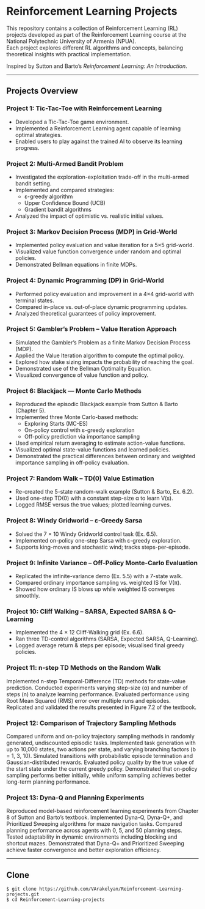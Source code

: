 # Reinforcement Learning Projects

This repository contains a collection of Reinforcement Learning (RL) projects developed as part of the Reinforcement Learning course at the National Polytechnic University of Armenia (NPUA).  
Each project explores different RL algorithms and concepts, balancing theoretical insights with practical implementation.

Inspired by Sutton and Barto’s *Reinforcement Learning: An Introduction*.

---

## Projects Overview

### Project 1: Tic-Tac-Toe with Reinforcement Learning
- Developed a Tic-Tac-Toe game environment.
- Implemented a Reinforcement Learning agent capable of learning optimal strategies.
- Enabled users to play against the trained AI to observe its learning progress.

### Project 2: Multi-Armed Bandit Problem
- Investigated the exploration-exploitation trade-off in the multi-armed bandit setting.
- Implemented and compared strategies:
  - ε-greedy algorithm  
  - Upper Confidence Bound (UCB)  
  - Gradient bandit algorithms
- Analyzed the impact of optimistic vs. realistic initial values.

### Project 3: Markov Decision Process (MDP) in Grid-World
- Implemented policy evaluation and value iteration for a 5×5 grid-world.
- Visualized value function convergence under random and optimal policies.
- Demonstrated Bellman equations in finite MDPs.

### Project 4: Dynamic Programming (DP) in Grid-World
- Performed policy evaluation and improvement in a 4×4 grid-world with terminal states.
- Compared in-place vs. out-of-place dynamic programming updates.
- Analyzed theoretical guarantees of policy improvement.

### Project 5: Gambler’s Problem – Value Iteration Approach
- Simulated the Gambler’s Problem as a finite Markov Decision Process (MDP).
- Applied the Value Iteration algorithm to compute the optimal policy.
- Explored how stake sizing impacts the probability of reaching the goal.
- Demonstrated use of the Bellman Optimality Equation.
- Visualized convergence of value function and policy.

### Project 6: Blackjack — Monte Carlo Methods
- Reproduced the episodic Blackjack example from Sutton & Barto (Chapter 5).
- Implemented three Monte Carlo-based methods:
  - Exploring Starts (MC-ES)  
  - On-policy control with ε-greedy exploration  
  - Off-policy prediction via importance sampling
- Used empirical return averaging to estimate action-value functions.
- Visualized optimal state-value functions and learned policies.
- Demonstrated the practical differences between ordinary and weighted importance sampling in off-policy evaluation.

### Project 7: Random Walk – TD(0) Value Estimation
- Re-created the 5-state random-walk example (Sutton & Barto, Ex. 6.2).
- Used one-step TD(0) with a constant step-size α to learn V(s).
- Logged RMSE versus the true values; plotted learning curves.

### Project 8: Windy Gridworld – ε-Greedy Sarsa
- Solved the 7 × 10 Windy Gridworld control task (Ex. 6.5).
- Implemented on-policy one-step Sarsa with ε-greedy exploration.
- Supports king-moves and stochastic wind; tracks steps-per-episode.

### Project 9: Infinite Variance – Off-Policy Monte-Carlo Evaluation
- Replicated the infinite-variance demo (Ex. 5.5) with a 7-state walk.
- Compared ordinary importance sampling vs. weighted IS for V(π).
- Showed how ordinary IS blows up while weighted IS converges smoothly.

### Project 10: Cliff Walking – SARSA, Expected SARSA & Q-Learning
- Implemented the 4 × 12 Cliff-Walking grid (Ex. 6.6).
- Ran three TD-control algorithms (SARSA, Expected SARSA, Q-Learning).
- Logged average return & steps per episode; visualised final greedy policies.

### Project 11: n-step TD Methods on the Random Walk
Implemented n-step Temporal-Difference (TD) methods for state-value prediction.
Conducted experiments varying step-size (α) and number of steps (n) to analyze learning performance.
Evaluated performance using Root Mean Squared (RMS) error over multiple runs and episodes.
Replicated and validated the results presented in Figure 7.2 of the textbook.

### Project 12: Comparison of Trajectory Sampling Methods

Compared uniform and on-policy trajectory sampling methods in randomly generated, undiscounted episodic tasks.
Implemented task generation with up to 10,000 states, two actions per state, and varying branching factors (b = 1, 3, 10).
Simulated transitions with probabilistic episode termination and Gaussian-distributed rewards.
Evaluated policy quality by the true value of the start state under the current greedy policy.
Demonstrated that on-policy sampling performs better initially, while uniform sampling achieves better long-term planning performance.

### Project 13: Dyna-Q and Planning Experiments

Reproduced model-based reinforcement learning experiments from Chapter 8 of Sutton and Barto’s textbook.
Implemented Dyna-Q, Dyna-Q+, and Prioritized Sweeping algorithms for maze navigation tasks.
Compared planning performance across agents with 0, 5, and 50 planning steps.
Tested adaptability in dynamic environments including blocking and shortcut mazes.
Demonstrated that Dyna-Q+ and Prioritized Sweeping achieve faster convergence and better exploration efficiency.

---
## Clone 

```console
$ git clone https://github.com/VArakelyan/Reinforcement-Learning-projects.git
$ cd Reinforcement-Learning-projects

